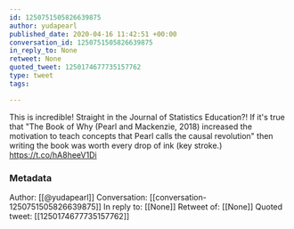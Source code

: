```yaml
---
id: 1250751505826639875
author: yudapearl
published_date: 2020-04-16 11:42:51 +00:00
conversation_id: 1250751505826639875
in_reply_to: None
retweet: None
quoted_tweet: 1250174677735157762
type: tweet
tags:

---
```


This is incredible! Straight in the Journal of Statistics Education?! If it's true that "The Book of Why (Pearl and Mackenzie, 2018) increased the motivation to teach concepts that Pearl calls the causal revolution" then writing the book was worth every drop of ink (key stroke.) https://t.co/hA8heeV1Di

### Metadata

Author: [[@yudapearl]]
Conversation: [[conversation-1250751505826639875]]
In reply to: [[None]]
Retweet of: [[None]]
Quoted tweet: [[1250174677735157762]]
